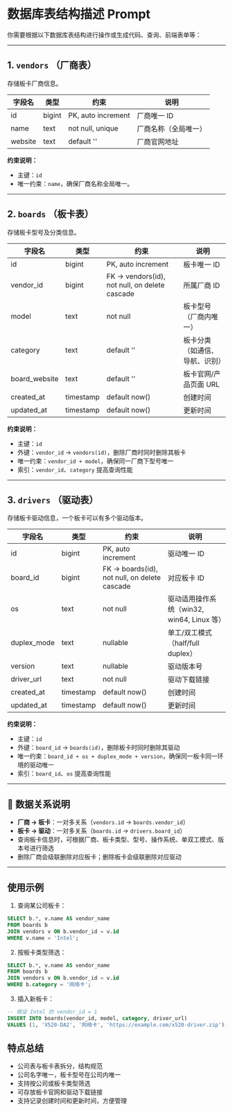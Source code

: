 # 数据库表结构描述 Prompt

你需要根据以下数据库表结构进行操作或生成代码、查询、前端表单等：

---

## 1. `vendors` （厂商表）

存储板卡厂商信息。

| 字段名  | 类型   | 约束               | 说明                 |
| ------- | ------ | ------------------ | -------------------- |
| id      | bigint | PK, auto increment | 厂商唯一 ID          |
| name    | text   | not null, unique   | 厂商名称（全局唯一） |
| website | text   | default ''         | 厂商官网地址         |

**约束说明：**

- 主键：`id`  
- 唯一约束：`name`，确保厂商名称全局唯一。

---

## 2. `boards` （板卡表）

存储板卡型号及分类信息。

| 字段名        | 类型      | 约束                                          | 说明                           |
| ------------- | --------- | --------------------------------------------- | ------------------------------ |
| id            | bigint    | PK, auto increment                            | 板卡唯一 ID                    |
| vendor_id     | bigint    | FK → vendors(id), not null, on delete cascade | 所属厂商 ID                    |
| model         | text      | not null                                      | 板卡型号（厂商内唯一）         |
| category      | text      | default ''                                    | 板卡分类（如通信、导航、识别） |
| board_website | text      | default ''                                    | 板卡官网/产品页面 URL          |
| created_at    | timestamp | default now()                                 | 创建时间                       |
| updated_at    | timestamp | default now()                                 | 更新时间                       |

**约束说明：**

- 主键：`id`  
- 外键：`vendor_id` → `vendors(id)`，删除厂商时同时删除其板卡  
- 唯一约束：`vendor_id + model`，确保同一厂商下型号唯一  
- 索引：`vendor_id`、`category` 提高查询性能  

---

## 3. `drivers` （驱动表）

存储板卡驱动信息，一个板卡可以有多个驱动版本。

| 字段名      | 类型      | 约束                                         | 说明                                       |
| ----------- | --------- | -------------------------------------------- | ------------------------------------------ |
| id          | bigint    | PK, auto increment                           | 驱动唯一 ID                                |
| board_id    | bigint    | FK → boards(id), not null, on delete cascade | 对应板卡 ID                                |
| os          | text      | not null                                     | 驱动适用操作系统（win32, win64, Linux 等） |
| duplex_mode | text      | nullable                                     | 单工/双工模式（half/full duplex）          |
| version     | text      | nullable                                     | 驱动版本号                                 |
| driver_url  | text      | not null                                     | 驱动下载链接                               |
| created_at  | timestamp | default now()                                | 创建时间                                   |
| updated_at  | timestamp | default now()                                | 更新时间                                   |

**约束说明：**

- 主键：`id`  
- 外键：`board_id` → `boards(id)`，删除板卡时同时删除其驱动  
- 唯一约束：`board_id + os + duplex_mode + version`，确保同一板卡同一环境的驱动唯一  
- 索引：`board_id`、`os` 提高查询性能  

---

## 🔑 数据关系说明

- **厂商 → 板卡**：一对多关系（`vendors.id` → `boards.vendor_id`）  
- **板卡 → 驱动**：一对多关系（`boards.id` → `drivers.board_id`）  
- 查询板卡信息时，可根据厂商、板卡类型、型号、操作系统、单双工模式、版本号进行筛选  
- 删除厂商会级联删除对应板卡；删除板卡会级联删除对应驱动  

---

## 使用示例

1. 查询某公司板卡：

```sql
SELECT b.*, v.name AS vendor_name
FROM boards b
JOIN vendors v ON b.vendor_id = v.id
WHERE v.name = 'Intel';
```

2. 按板卡类型筛选：

```sql
SELECT b.*, v.name AS vendor_name
FROM boards b
JOIN vendors v ON b.vendor_id = v.id
WHERE b.category = '网络卡';
```

3. 插入新板卡：

```sql
-- 假设 Intel 的 vendor_id = 1
INSERT INTO boards(vendor_id, model, category, driver_url)
VALUES (1, 'X520-DA2', '网络卡', 'https://example.com/x520-driver.zip');

```

## 特点总结

- 公司表与板卡表拆分，结构规范
- 公司名字唯一，板卡型号在公司内唯一
- 支持按公司或板卡类型筛选
- 可存放板卡官网和驱动下载链接
- 支持记录创建时间和更新时间，方便管理

